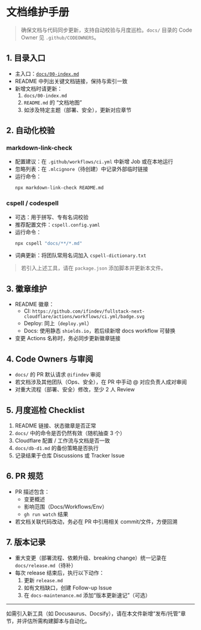 # 文档维护手册

> 确保文档与代码同步更新，支持自动校验与月度巡检。`docs/` 目录的 Code Owner 见 `.github/CODEOWNERS`。

## 1. 目录入口
- 主入口：[`docs/00-index.md`](00-index.md)
- README 中列出关键文档链接，保持与索引一致
- 新增文档时请更新：
  1. `docs/00-index.md`
  2. `README.md` 的 “文档地图”
  3. 如涉及特定主题（部署、安全），更新对应章节

## 2. 自动化校验

### markdown-link-check
- 配置建议：在 `.github/workflows/ci.yml` 中新增 Job 或在本地运行
- 忽略列表：在 `.mlcignore`（待创建）中记录外部临时链接
- 运行命令：
  ```bash
  npx markdown-link-check README.md
  ```

### cspell / codespell
- 可选：用于拼写、专有名词校验
- 推荐配置文件：`cspell.config.yaml`
- 运行命令：
  ```bash
  npx cspell "docs/**/*.md"
  ```
- 词典更新：将团队常用名词加入 `cspell-dictionary.txt`

> 若引入上述工具，请在 `package.json` 添加脚本并更新本文件。

## 3. 徽章维护
- README 徽章：
  - CI: `https://github.com/ifindev/fullstack-next-cloudflare/actions/workflows/ci.yml/badge.svg`
  - Deploy: 同上（`deploy.yml`）
  - Docs: 使用静态 `shields.io`，若后续新增 docs workflow 可替换
- 变更 Actions 名称时，务必同步更新徽章链接

## 4. Code Owners 与审阅
- `docs/` 的 PR 默认请求 `@ifindev` 审阅
- 若文档涉及其他团队（Ops、安全），在 PR 中手动 @ 对应负责人成对审阅
- 对重大流程（部署、安全）修改，至少 2 人 Review

## 5. 月度巡检 Checklist
1. README 链接、状态徽章是否正常
2. `docs/` 中的命令是否仍然有效（随机抽查 3 个）
3. Cloudflare 配置 / 工作流与文档是否一致
4. `docs/db-d1.md` 的备份策略是否执行
5. 记录结果于仓库 Discussions 或 Tracker Issue

## 6. PR 规范
- PR 描述包含：
  - 变更概述
  - 影响范围（Docs/Workflows/Env）
  - `gh run watch` 结果
- 若文档关联代码改动，务必在 PR 中引用相关 commit/文件，方便回溯

## 7. 版本记录
- 重大变更（部署流程、依赖升级、breaking change）统一记录在 `docs/release.md`（待补）
- 每次 release 结束后，执行以下动作：
  1. 更新 `release.md`
  2. 如有文档缺口，创建 Follow-up Issue
  3. 在 `docs-maintenance.md` 添加“版本更新速记”（可选）

---

如需引入新工具（如 Docusaurus、Docsify），请在本文件新增“发布/托管”章节，并评估所需构建脚本与自动化。
